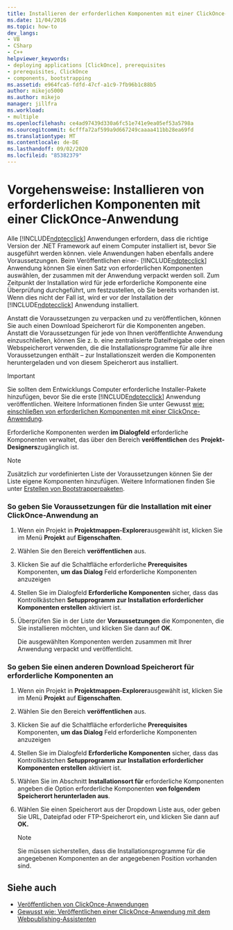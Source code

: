 ```yaml
---
title: Installieren der erforderlichen Komponenten mit einer ClickOnce-Anwendung | Microsoft-Dokumentation
ms.date: 11/04/2016
ms.topic: how-to
dev_langs:
- VB
- CSharp
- C++
helpviewer_keywords:
- deploying applications [ClickOnce], prerequisites
- prerequisites, ClickOnce
- components, bootstrapping
ms.assetid: e964fca5-fdfd-47cf-a1c9-7fb96b1c88b5
author: mikejo5000
ms.author: mikejo
manager: jillfra
ms.workload:
- multiple
ms.openlocfilehash: ce4ad97439d330a6fc51e741e9ea05ef53a5798a
ms.sourcegitcommit: 6cfffa72af599a9d667249caaaa411bb28ea69fd
ms.translationtype: MT
ms.contentlocale: de-DE
ms.lasthandoff: 09/02/2020
ms.locfileid: "85382379"
---
```

# <a name="how-to-install-prerequisites-with-a-clickonce-application"></a>Vorgehensweise: Installieren von erforderlichen Komponenten mit einer ClickOnce-Anwendung
Alle [!INCLUDE[ndptecclick](../deployment/includes/ndptecclick_md.md)] Anwendungen erfordern, dass die richtige Version der .NET Framework auf einem Computer installiert ist, bevor Sie ausgeführt werden können. viele Anwendungen haben ebenfalls andere Voraussetzungen. Beim Veröffentlichen einer- [!INCLUDE[ndptecclick](../deployment/includes/ndptecclick_md.md)] Anwendung können Sie einen Satz von erforderlichen Komponenten auswählen, der zusammen mit der Anwendung verpackt werden soll. Zum Zeitpunkt der Installation wird für jede erforderliche Komponente eine Überprüfung durchgeführt, um festzustellen, ob Sie bereits vorhanden ist. Wenn dies nicht der Fall ist, wird er vor der Installation der [!INCLUDE[ndptecclick](../deployment/includes/ndptecclick_md.md)] Anwendung installiert.

 Anstatt die Voraussetzungen zu verpacken und zu veröffentlichen, können Sie auch einen Download Speicherort für die Komponenten angeben. Anstatt die Voraussetzungen für jede von Ihnen veröffentlichte Anwendung einzuschließen, können Sie z. b. eine zentralisierte Dateifreigabe oder einen Webspeicherort verwenden, die die Installationsprogramme für alle ihre Voraussetzungen enthält – zur Installationszeit werden die Komponenten heruntergeladen und von diesem Speicherort aus installiert.

> [!IMPORTANT]
> Sie sollten dem Entwicklungs Computer erforderliche Installer-Pakete hinzufügen, bevor Sie die erste [!INCLUDE[ndptecclick](../deployment/includes/ndptecclick_md.md)] Anwendung veröffentlichen. Weitere Informationen finden Sie unter Gewusst [wie: einschließen von erforderlichen Komponenten mit einer ClickOnce-Anwendung](../deployment/how-to-include-prerequisites-with-a-clickonce-application.md).

 Erforderliche Komponenten werden **im Dialogfeld** erforderliche Komponenten verwaltet, das über den Bereich **veröffentlichen** des **Projekt-Designers**zugänglich ist.

> [!NOTE]
> Zusätzlich zur vordefinierten Liste der Voraussetzungen können Sie der Liste eigene Komponenten hinzufügen. Weitere Informationen finden Sie unter [Erstellen von Bootstrapperpaketen](../deployment/creating-bootstrapper-packages.md).

### <a name="to-specify-prerequisites-to-install-with-a-clickonce-application"></a>So geben Sie Voraussetzungen für die Installation mit einer ClickOnce-Anwendung an

1. Wenn ein Projekt in **Projektmappen-Explorer**ausgewählt ist, klicken Sie im Menü **Projekt** auf **Eigenschaften**.

2. Wählen Sie den Bereich **veröffentlichen** aus.

3. Klicken Sie auf die Schaltfläche erforderliche **Prerequisites** Komponenten, **um das Dialog** Feld erforderliche Komponenten anzuzeigen

4. Stellen Sie im Dialogfeld **Erforderliche Komponenten** sicher, dass das Kontrollkästchen **Setupprogramm zur Installation erforderlicher Komponenten erstellen** aktiviert ist.

5. Überprüfen Sie in der Liste der **Voraussetzungen** die Komponenten, die Sie installieren möchten, und klicken Sie dann auf **OK**.

     Die ausgewählten Komponenten werden zusammen mit Ihrer Anwendung verpackt und veröffentlicht.

### <a name="to-specify-a-different-download-location-for-prerequisites"></a>So geben Sie einen anderen Download Speicherort für erforderliche Komponenten an

1. Wenn ein Projekt in **Projektmappen-Explorer**ausgewählt ist, klicken Sie im Menü **Projekt** auf **Eigenschaften**.

2. Wählen Sie den Bereich **veröffentlichen** aus.

3. Klicken Sie auf die Schaltfläche erforderliche **Prerequisites** Komponenten, **um das Dialog** Feld erforderliche Komponenten anzuzeigen

4. Stellen Sie im Dialogfeld **Erforderliche Komponenten** sicher, dass das Kontrollkästchen **Setupprogramm zur Installation erforderlicher Komponenten erstellen** aktiviert ist.

5. Wählen Sie im Abschnitt **Installationsort für** erforderliche Komponenten angeben die Option erforderliche Komponenten **von folgendem Speicherort herunterladen aus**.

6. Wählen Sie einen Speicherort aus der Dropdown Liste aus, oder geben Sie URL, Dateipfad oder FTP-Speicherort ein, und klicken Sie dann auf **OK.**

    > [!NOTE]
    > Sie müssen sicherstellen, dass die Installationsprogramme für die angegebenen Komponenten an der angegebenen Position vorhanden sind.

## <a name="see-also"></a>Siehe auch
- [Veröffentlichen von ClickOnce-Anwendungen](../deployment/publishing-clickonce-applications.md)
- [Gewusst wie: Veröffentlichen einer ClickOnce-Anwendung mit dem Webpublishing-Assistenten](../deployment/how-to-publish-a-clickonce-application-using-the-publish-wizard.md)